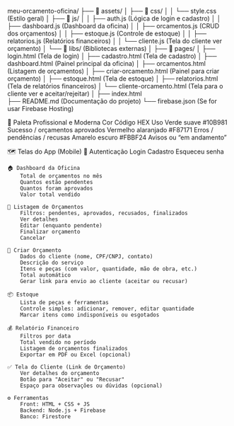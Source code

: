 meu-orcamento-oficina/
├── 📁 assets/
│   ├── 📁 css/
│   │   └── style.css           (Estilo geral)
│   ├── 📁 js/
│   │   ├── auth.js             (Lógica de login e cadastro)
│   │   ├── dashboard.js        (Dashboard da oficina)
│   │   ├── orcamentos.js       (CRUD dos orçamentos)
│   │   ├── estoque.js          (Controle de estoque)
│   │   ├── relatorios.js       (Relatórios financeiros)
│   │   └── cliente.js          (Tela do cliente ver orçamento)
│   └── 📁 libs/                (Bibliotecas externas)
│
├── 📁 pages/
│   ├── login.html              (Tela de login)
│   ├── cadastro.html           (Tela de cadastro)
│   ├── dashboard.html          (Painel principal da oficina)
│   ├── orcamentos.html         (Listagem de orçamentos)
│   ├── criar-orcamento.html    (Painel para criar orçamento)
│   ├── estoque.html            (Tela de estoque)
│   ├── relatorios.html         (Tela de relatórios financeiros)
│   └── cliente-orcamento.html  (Tela para o cliente ver e aceitar/rejeitar)
│
├── index.html                   
├── README.md                    (Documentação do projeto)
└── firebase.json                (Se for usar Firebase Hosting)

🎨 Paleta Profissional e Moderna
Cor					Código HEX		Uso
Verde suave			#10B981			Sucesso / orçamentos aprovados
Vermelho alaranjado	#F87171			Erros / pendências / recusas
Amarelo escuro		#FBBF24			Avisos ou “em andamento”

🗺️ Telas do App (Mobile)
	🔑 Autenticação
		Login
		Cadastro
		Esqueceu senha

	🏠 Dashboard da Oficina
		Total de orçamentos no mês
		Quantos estão pendentes
		Quantos foram aprovados
		Valor total vendido

	📜 Listagem de Orçamentos
		Filtros: pendentes, aprovados, recusados, finalizados
		Ver detalhes
		Editar (enquanto pendente)
		Finalizar orçamento
		Cancelar

	📝 Criar Orçamento
		Dados do cliente (nome, CPF/CNPJ, contato)
		Descrição do serviço
		Itens e peças (com valor, quantidade, mão de obra, etc.)
		Total automático
		Gerar link para envio ao cliente (aceitar ou recusar)

	📦 Estoque
		Lista de peças e ferramentas
		Controle simples: adicionar, remover, editar quantidade
		Marcar itens como indisponíveis ou esgotados

	💰 Relatório Financeiro
		Filtros por data
		Total vendido no período
		Listagem de orçamentos finalizados
		Exportar em PDF ou Excel (opcional)

	✅ Tela do Cliente (Link de Orçamento)
		Ver detalhes do orçamento
		Botão para "Aceitar" ou "Recusar"
		Espaço para observações ou dúvidas (opcional)

	⚙️ Ferramentas
		Front: HTML + CSS + JS
		Backend: Node.js + Firebase
		Banco: Firestore